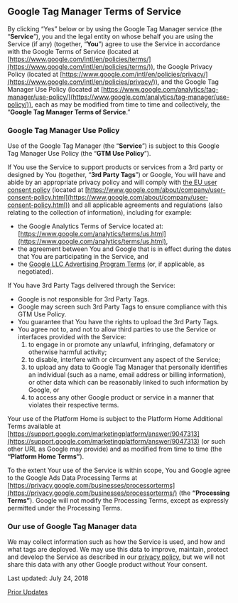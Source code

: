 Google Tag Manager Terms of Service
-----------------------------------

By clicking “Yes” below or by using the Google Tag Manager service (the “**Service**”), you and the legal entity on whose behalf you are using the Service (if any) (together, “**You**”) agree to use the Service in accordance with the Google Terms of Service (located at [https://www.google.com/intl/en/policies/terms/](https://www.google.com/intl/en/policies/terms/)), the Google Privacy Policy (located at [https://www.google.com/intl/en/policies/privacy/](https://www.google.com/intl/en/policies/privacy/)), and the Google Tag Manager Use Policy (located at [https://www.google.com/analytics/tag-manager/use-policy/](https://www.google.com/analytics/tag-manager/use-policy/)), each as may be modified from time to time and collectively, the “**Google Tag Manager Terms of Service**.”

### Google Tag Manager Use Policy

Use of the Google Tag Manager (the “**Service**”) is subject to this Google Tag Manager Use Policy (the “**GTM Use Policy**”).

If You use the Service to support products or services from a 3rd party or designed by You (together, “**3rd Party Tags**”) or Google, You will have and abide by an appropriate privacy policy and will comply with [the EU user consent policy](https://www.google.com/about/company/user-consent-policy.html) (located at [https://www.google.com/about/company/user-consent-policy.html](https://www.google.com/about/company/user-consent-policy.html)) and all applicable agreements and regulations (also relating to the collection of information), including for example:

* the Google Analytics Terms of Service located at: [https://www.google.com/analytics/terms/us.html](https://www.google.com/analytics/terms/us.html),
* the agreement between You and Google that is in effect during the dates that You are participating in the Service, and
* the [Google LLC Advertising Program Terms](https://billing.google.com/payments/paymentsinfofinder) (or, if applicable, as negotiated).

If You have 3rd Party Tags delivered through the Service:

* Google is not responsible for 3rd Party Tags.
* Google may screen such 3rd Party Tags to ensure compliance with this GTM Use Policy.
* You guarantee that You have the rights to upload the 3rd Party Tags.
* You agree not to, and not to allow third parties to use the Service or interfaces provided with the Service:
    1. to engage in or promote any unlawful, infringing, defamatory or otherwise harmful activity;
    2. to disable, interfere with or circumvent any aspect of the Service;
    3. to upload any data to Google Tag Manager that personally identifies an individual (such as a name, email address or billing information), or other data which can be reasonably linked to such information by Google, or
    4. to access any other Google product or service in a manner that violates their respective terms.

Your use of the Platform Home is subject to the Platform Home Additional Terms available at [https://support.google.com/marketingplatform/answer/9047313](https://support.google.com/marketingplatform/answer/9047313) (or such other URL as Google may provide) and as modified from time to time (the **“Platform Home Terms”**).

To the extent Your use of the Service is within scope, You and Google agree to the Google Ads Data Processing Terms at [https://privacy.google.com/businesses/processorterms](https://privacy.google.com/businesses/processorterms/) (the **“Processing Terms”**). Google will not modify the Processing Terms, except as expressly permitted under the Processing Terms.

### Our use of Google Tag Manager data

We may collect information such as how the Service is used, and how and what tags are deployed. We may use this data to improve, maintain, protect and develop the Service as described in our [privacy policy](https://www.google.com/policies/privacy/), but we will not share this data with any other Google product without Your consent.

Last updated: July 24, 2018

[Prior Updates](https://kstatic.googleusercontent.com/files/63551ffc8bccbfacfddca60de69de6602077ca4590967942f325101d98fffb6ac192f7f0c33bbe74f2977da3629f1ea468d93fcabc620684f8451af9dc7acd2d)